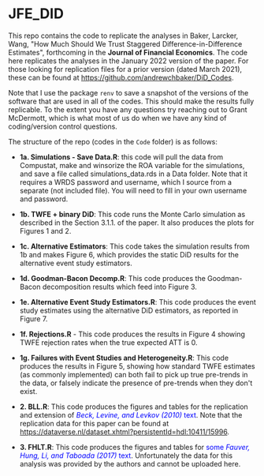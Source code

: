 # JFE_DID

This repo contains the code to replicate the analyses in Baker, Larcker, Wang, "How Much Should We Trust Staggered Difference-in-Difference Estimates", forthcoming in the **Journal of Financial Economics**. The code here replicates the analyses in the January 2022 version of the paper. For those looking for replication files for a prior version (dated March 2021), these can be found at https://github.com/andrewchbaker/DiD_Codes.

Note that I use the package `renv` to save a snapshot of the versions of the software that are used in all of the codes. This should make the results fully replicable. To the extent you have any questions try reaching out to Grant McDermott, which is what most of us do when we have any kind of coding/version control questions.

The structure of the repo (codes in the `Code` folder) is as follows:

- **1a. Simulations - Save Data.R**: this code will pull the data from Compustat, make and winsorize the ROA variable for the simulations, and save a file called simulations_data.rds in a Data folder. Note that it requires a WRDS password and username, which I source from a separate (not included file). You will need to fill in your own username and password. 

- **1b. TWFE + binary DiD**: This code runs the Monte Carlo simulation as described in the Section 3.1.1. of the paper. It also produces the plots for Figures 1 and 2. 

- **1c. Alternative Estimators**: This code takes the simulation results from 1b and makes Figure 6, which provides the static DiD results for the alternative event study estimators. 

- **1d. Goodman-Bacon Decomp.R**: This code produces the Goodman-Bacon decomposition results which feed into Figure 3. 

- **1e. Alternative Event Study Estimators.R**: This code produces the event study estimates using the alternative DiD estimators, as reported in Figure 7.

- **1f. Rejections.R** - This code produces the results in Figure 4 showing TWFE rejection rates when the true expected ATT is 0. 

- **1g. Failures with Event Studies and Heterogeneity.R**: This code produces the results in Figure 5, showing how standard TWFE estimates (as commonly implemented) can both fail to pick up true pre-trends in the data, or falsely indicate the presence of pre-trends when they don't exist.

- **2. BLL.R**: This code produces the figures and tables for the replication and extension of <span style="color:blue"> *Beck, Levine, and Levkov (2010)* text</span>. Note that the replication data for this paper can be found at https://dataverse.nl/dataset.xhtml?persistentId=hdl:10411/15996.

- **3. FHLT.R**: This code produces the figures and tables for <span style="color:blue">some *Fauver, Hung, Li, and Taboada (2017)* text</span>. Unfortunately the data for this analysis was provided by the authors and cannot be uploaded here. 
